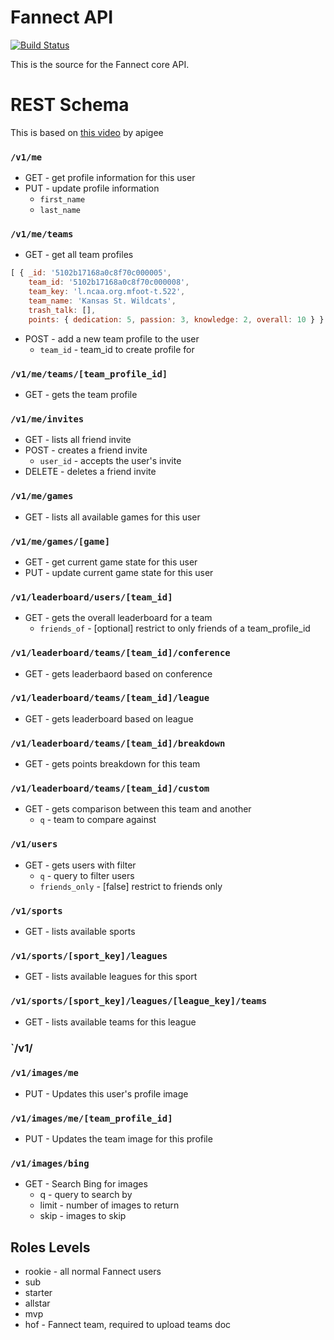 # Fannect API
[![Build Status](https://secure.travis-ci.org/Fannect/fannect-mobileweb.png?branch=master)](https://travis-ci.org/Fannect/fannect-mobileweb)

This is the source for the Fannect core API.

# REST Schema
This is based on [this video](http://blog.apigee.com/detail/restful_api_design) by apigee

### `/v1/me`
* GET - get profile information for this user
* PUT - update profile information
  * `first_name`
  * `last_name`

### `/v1/me/teams`
* GET - get all team profiles

```javascript
[ { _id: '5102b17168a0c8f70c000005',
    team_id: '5102b17168a0c8f70c000008',
    team_key: 'l.ncaa.org.mfoot-t.522',
    team_name: 'Kansas St. Wildcats',
    trash_talk: [],
    points: { dedication: 5, passion: 3, knowledge: 2, overall: 10 } } ]
```

* POST - add a new team profile to the user
  * `team_id` - team_id to create profile for

### `/v1/me/teams/[team_profile_id]`
* GET - gets the team profile

### `/v1/me/invites`
* GET - lists all friend invite
* POST - creates a friend invite
  * `user_id` - accepts the user's invite
* DELETE - deletes a friend invite

### `/v1/me/games`
* GET - lists all available games for this user

### `/v1/me/games/[game]`
* GET - get current game state for this user
* PUT - update current game state for this user

### `/v1/leaderboard/users/[team_id]`
* GET - gets the overall leaderboard for a team
   * `friends_of` - [optional] restrict to only friends of a team_profile_id

### `/v1/leaderboard/teams/[team_id]/conference`
* GET - gets leaderbaord based on conference

### `/v1/leaderboard/teams/[team_id]/league`
* GET - gets leaderboard based on league
 
### `/v1/leaderboard/teams/[team_id]/breakdown`
* GET - gets points breakdown for this team 

### `/v1/leaderboard/teams/[team_id]/custom`
* GET - gets comparison between this team and another
  * `q` - team to compare against

### `/v1/users`
* GET - gets users with filter
   * `q` - query to filter users
   * `friends_only` - [false] restrict to friends only

### `/v1/sports`
* GET - lists available sports

### `/v1/sports/[sport_key]/leagues`
* GET - lists available leagues for this sport

### `/v1/sports/[sport_key]/leagues/[league_key]/teams`
* GET - lists available teams for this league

### `/v1/

### `/v1/images/me`
* PUT - Updates this user's profile image

### `/v1/images/me/[team_profile_id]`
* PUT - Updates the team image for this profile

### `/v1/images/bing`
* GET - Search Bing for images
   * q - query to search by
   * limit - number of images to return
   * skip - images to skip


## Roles Levels
* rookie - all normal Fannect users
* sub
* starter
* allstar
* mvp
* hof - Fannect team, required to upload teams doc
